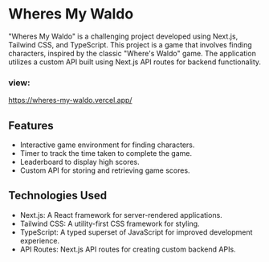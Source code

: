 # Wheres My Waldo

"Wheres My Waldo" is a challenging project developed using Next.js, Tailwind CSS, and TypeScript. This project is a game that involves finding characters, inspired by the classic "Where's Waldo" game. The application utilizes a custom API built using Next.js API routes for backend functionality.

### view:

https://wheres-my-waldo.vercel.app/

## Features

- Interactive game environment for finding characters.
- Timer to track the time taken to complete the game.
- Leaderboard to display high scores.
- Custom API for storing and retrieving game scores.

## Technologies Used

- Next.js: A React framework for server-rendered applications.
- Tailwind CSS: A utility-first CSS framework for styling.
- TypeScript: A typed superset of JavaScript for improved development experience.
- API Routes: Next.js API routes for creating custom backend APIs.

